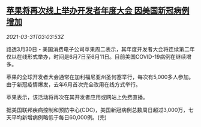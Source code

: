 <!--1617161462000-->
[苹果将再次线上举办开发者年度大会 因美国新冠病例增加](https://cn.reuters.com/article/apple-devolopers-conference-0330-tues-idCNKBS2BN0B5)
------

<div><i>2021-03-31T03:03:53Z</i></div><p>路透3月30日 - 美国消费电子公司苹果周二表示，其年度开发者大会将连续第二年仅以在线形式举办，时间是6月7日至6月11日。目前美国COVID-19病例在继续增多。</p><p>苹果的全球开发者大会通常在加利福尼亚州圣何塞举行，每次有5,000多人参加。由于新冠疫情爆发，去年6月首次完全改用在线方式举行。</p><p>苹果表示，该活动将再次在其开发者应用或网站上免费直播。</p><p>据美国联邦疾病控制和预防中心(CDC)，美国新冠病例总数周日超过3,000万，七天平均新增病例略低于每日60,000例。(完)</p>
